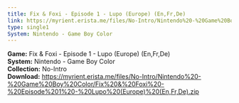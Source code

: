 ```yaml
---
title: Fix & Foxi - Episode 1 - Lupo (Europe) (En,Fr,De)
link: https://myrient.erista.me/files/No-Intro/Nintendo%20-%20Game%20Boy%20Color/Fix%20&%20Foxi%20-%20Episode%201%20-%20Lupo%20(Europe)%20(En,Fr,De).zip
type: single1
System: Nintendo - Game Boy Color
---
```

<b>Game:</b> Fix & Foxi - Episode 1 - Lupo (Europe) (En,Fr,De)<br>
<b>System:</b> Nintendo - Game Boy Color<br>
<b>Collection:</b> No-Intro<br>
<b>Download:</b> https://myrient.erista.me/files/No-Intro/Nintendo%20-%20Game%20Boy%20Color/Fix%20&%20Foxi%20-%20Episode%201%20-%20Lupo%20(Europe)%20(En,Fr,De).zip